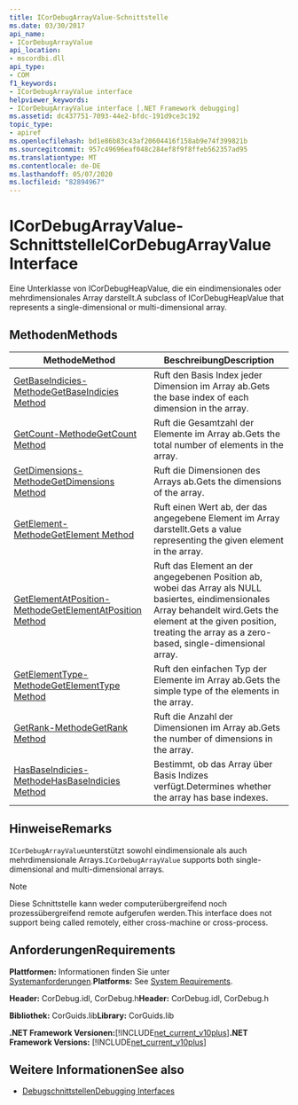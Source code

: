 ```yaml
---
title: ICorDebugArrayValue-Schnittstelle
ms.date: 03/30/2017
api_name:
- ICorDebugArrayValue
api_location:
- mscordbi.dll
api_type:
- COM
f1_keywords:
- ICorDebugArrayValue interface
helpviewer_keywords:
- ICorDebugArrayValue interface [.NET Framework debugging]
ms.assetid: dc437751-7093-44e2-bfdc-191d9ce3c192
topic_type:
- apiref
ms.openlocfilehash: bd1e86b83c43af20604416f158ab9e74f399821b
ms.sourcegitcommit: 957c49696eaf048c284ef8f9f8ffeb562357ad95
ms.translationtype: MT
ms.contentlocale: de-DE
ms.lasthandoff: 05/07/2020
ms.locfileid: "82894967"
---
```

# <a name="icordebugarrayvalue-interface"></a><span data-ttu-id="0059e-102">ICorDebugArrayValue-Schnittstelle</span><span class="sxs-lookup"><span data-stu-id="0059e-102">ICorDebugArrayValue Interface</span></span>

<span data-ttu-id="0059e-103">Eine Unterklasse von ICorDebugHeapValue, die ein eindimensionales oder mehrdimensionales Array darstellt.</span><span class="sxs-lookup"><span data-stu-id="0059e-103">A subclass of ICorDebugHeapValue that represents a single-dimensional or multi-dimensional array.</span></span>  
  
## <a name="methods"></a><span data-ttu-id="0059e-104">Methoden</span><span class="sxs-lookup"><span data-stu-id="0059e-104">Methods</span></span>  
  
|<span data-ttu-id="0059e-105">Methode</span><span class="sxs-lookup"><span data-stu-id="0059e-105">Method</span></span>|<span data-ttu-id="0059e-106">Beschreibung</span><span class="sxs-lookup"><span data-stu-id="0059e-106">Description</span></span>|  
|------------|-----------------|  
|[<span data-ttu-id="0059e-107">GetBaseIndicies-Methode</span><span class="sxs-lookup"><span data-stu-id="0059e-107">GetBaseIndicies Method</span></span>](icordebugarrayvalue-getbaseindicies-method.md)|<span data-ttu-id="0059e-108">Ruft den Basis Index jeder Dimension im Array ab.</span><span class="sxs-lookup"><span data-stu-id="0059e-108">Gets the base index of each dimension in the array.</span></span>|  
|[<span data-ttu-id="0059e-109">GetCount-Methode</span><span class="sxs-lookup"><span data-stu-id="0059e-109">GetCount Method</span></span>](icordebugarrayvalue-getcount-method.md)|<span data-ttu-id="0059e-110">Ruft die Gesamtzahl der Elemente im Array ab.</span><span class="sxs-lookup"><span data-stu-id="0059e-110">Gets the total number of elements in the array.</span></span>|  
|[<span data-ttu-id="0059e-111">GetDimensions-Methode</span><span class="sxs-lookup"><span data-stu-id="0059e-111">GetDimensions Method</span></span>](icordebugarrayvalue-getdimensions-method.md)|<span data-ttu-id="0059e-112">Ruft die Dimensionen des Arrays ab.</span><span class="sxs-lookup"><span data-stu-id="0059e-112">Gets the dimensions of the array.</span></span>|  
|[<span data-ttu-id="0059e-113">GetElement-Methode</span><span class="sxs-lookup"><span data-stu-id="0059e-113">GetElement Method</span></span>](icordebugarrayvalue-getelement-method.md)|<span data-ttu-id="0059e-114">Ruft einen Wert ab, der das angegebene Element im Array darstellt.</span><span class="sxs-lookup"><span data-stu-id="0059e-114">Gets a value representing the given element in the array.</span></span>|  
|[<span data-ttu-id="0059e-115">GetElementAtPosition-Methode</span><span class="sxs-lookup"><span data-stu-id="0059e-115">GetElementAtPosition Method</span></span>](icordebugarrayvalue-getelementatposition-method.md)|<span data-ttu-id="0059e-116">Ruft das Element an der angegebenen Position ab, wobei das Array als NULL basiertes, eindimensionales Array behandelt wird.</span><span class="sxs-lookup"><span data-stu-id="0059e-116">Gets the element at the given position, treating the array as a zero-based, single-dimensional array.</span></span>|  
|[<span data-ttu-id="0059e-117">GetElementType-Methode</span><span class="sxs-lookup"><span data-stu-id="0059e-117">GetElementType Method</span></span>](icordebugarrayvalue-getelementtype-method.md)|<span data-ttu-id="0059e-118">Ruft den einfachen Typ der Elemente im Array ab.</span><span class="sxs-lookup"><span data-stu-id="0059e-118">Gets the simple type of the elements in the array.</span></span>|  
|[<span data-ttu-id="0059e-119">GetRank-Methode</span><span class="sxs-lookup"><span data-stu-id="0059e-119">GetRank Method</span></span>](icordebugarrayvalue-getrank-method.md)|<span data-ttu-id="0059e-120">Ruft die Anzahl der Dimensionen im Array ab.</span><span class="sxs-lookup"><span data-stu-id="0059e-120">Gets the number of dimensions in the array.</span></span>|  
|[<span data-ttu-id="0059e-121">HasBaseIndicies-Methode</span><span class="sxs-lookup"><span data-stu-id="0059e-121">HasBaseIndicies Method</span></span>](icordebugarrayvalue-hasbaseindicies-method.md)|<span data-ttu-id="0059e-122">Bestimmt, ob das Array über Basis Indizes verfügt.</span><span class="sxs-lookup"><span data-stu-id="0059e-122">Determines whether the array has base indexes.</span></span>|  
  
## <a name="remarks"></a><span data-ttu-id="0059e-123">Hinweise</span><span class="sxs-lookup"><span data-stu-id="0059e-123">Remarks</span></span>  
 <span data-ttu-id="0059e-124">`ICorDebugArrayValue`unterstützt sowohl eindimensionale als auch mehrdimensionale Arrays.</span><span class="sxs-lookup"><span data-stu-id="0059e-124">`ICorDebugArrayValue` supports both single-dimensional and multi-dimensional arrays.</span></span>  
  
> [!NOTE]
> <span data-ttu-id="0059e-125">Diese Schnittstelle kann weder computerübergreifend noch prozessübergreifend remote aufgerufen werden.</span><span class="sxs-lookup"><span data-stu-id="0059e-125">This interface does not support being called remotely, either cross-machine or cross-process.</span></span>  
  
## <a name="requirements"></a><span data-ttu-id="0059e-126">Anforderungen</span><span class="sxs-lookup"><span data-stu-id="0059e-126">Requirements</span></span>  
 <span data-ttu-id="0059e-127">**Plattformen:** Informationen finden Sie unter [Systemanforderungen](../../get-started/system-requirements.md).</span><span class="sxs-lookup"><span data-stu-id="0059e-127">**Platforms:** See [System Requirements](../../get-started/system-requirements.md).</span></span>  
  
 <span data-ttu-id="0059e-128">**Header:** CorDebug.idl, CorDebug.h</span><span class="sxs-lookup"><span data-stu-id="0059e-128">**Header:** CorDebug.idl, CorDebug.h</span></span>  
  
 <span data-ttu-id="0059e-129">**Bibliothek:** CorGuids.lib</span><span class="sxs-lookup"><span data-stu-id="0059e-129">**Library:** CorGuids.lib</span></span>  
  
 <span data-ttu-id="0059e-130">**.NET Framework Versionen:**[!INCLUDE[net_current_v10plus](../../../../includes/net-current-v10plus-md.md)]</span><span class="sxs-lookup"><span data-stu-id="0059e-130">**.NET Framework Versions:** [!INCLUDE[net_current_v10plus](../../../../includes/net-current-v10plus-md.md)]</span></span>  
  
## <a name="see-also"></a><span data-ttu-id="0059e-131">Weitere Informationen</span><span class="sxs-lookup"><span data-stu-id="0059e-131">See also</span></span>

- [<span data-ttu-id="0059e-132">Debugschnittstellen</span><span class="sxs-lookup"><span data-stu-id="0059e-132">Debugging Interfaces</span></span>](debugging-interfaces.md)
